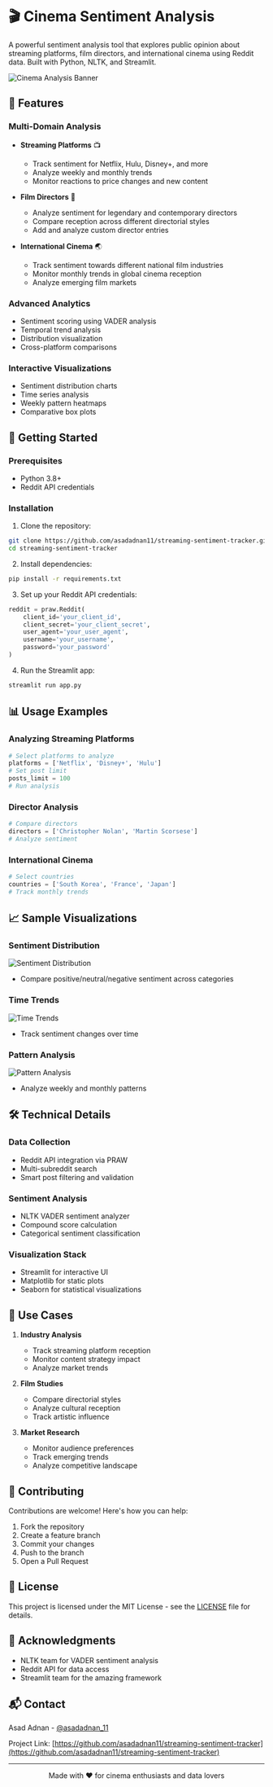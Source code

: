 # 🎬 Cinema Sentiment Analysis

A powerful sentiment analysis tool that explores public opinion about streaming platforms, film directors, and international cinema using Reddit data. Built with Python, NLTK, and Streamlit.

![Cinema Analysis Banner](https://i.imgur.com/your_banner_image.jpg)

## 🌟 Features

### Multi-Domain Analysis
- **Streaming Platforms** 📺
  - Track sentiment for Netflix, Hulu, Disney+, and more
  - Analyze weekly and monthly trends
  - Monitor reactions to price changes and new content

- **Film Directors** 🎥
  - Analyze sentiment for legendary and contemporary directors
  - Compare reception across different directorial styles
  - Add and analyze custom director entries

- **International Cinema** 🌏
  - Track sentiment towards different national film industries
  - Monitor monthly trends in global cinema reception
  - Analyze emerging film markets

### Advanced Analytics
- Sentiment scoring using VADER analysis
- Temporal trend analysis
- Distribution visualization
- Cross-platform comparisons

### Interactive Visualizations
- Sentiment distribution charts
- Time series analysis
- Weekly pattern heatmaps
- Comparative box plots

## 🚀 Getting Started

### Prerequisites
- Python 3.8+
- Reddit API credentials

### Installation

1. Clone the repository:
```bash
git clone https://github.com/asadadnan11/streaming-sentiment-tracker.git
cd streaming-sentiment-tracker
```

2. Install dependencies:
```bash
pip install -r requirements.txt
```

3. Set up your Reddit API credentials:
```python
reddit = praw.Reddit(
    client_id='your_client_id',
    client_secret='your_client_secret',
    user_agent='your_user_agent',
    username='your_username',
    password='your_password'
)
```

4. Run the Streamlit app:
```bash
streamlit run app.py
```

## 📊 Usage Examples

### Analyzing Streaming Platforms
```python
# Select platforms to analyze
platforms = ['Netflix', 'Disney+', 'Hulu']
# Set post limit
posts_limit = 100
# Run analysis
```

### Director Analysis
```python
# Compare directors
directors = ['Christopher Nolan', 'Martin Scorsese']
# Analyze sentiment
```

### International Cinema
```python
# Select countries
countries = ['South Korea', 'France', 'Japan']
# Track monthly trends
```

## 📈 Sample Visualizations

### Sentiment Distribution
![Sentiment Distribution](https://i.imgur.com/your_sentiment_dist.jpg)
- Compare positive/neutral/negative sentiment across categories

### Time Trends
![Time Trends](https://i.imgur.com/your_time_trends.jpg)
- Track sentiment changes over time

### Pattern Analysis
![Pattern Analysis](https://i.imgur.com/your_pattern_analysis.jpg)
- Analyze weekly and monthly patterns

## 🛠️ Technical Details

### Data Collection
- Reddit API integration via PRAW
- Multi-subreddit search
- Smart post filtering and validation

### Sentiment Analysis
- NLTK VADER sentiment analyzer
- Compound score calculation
- Categorical sentiment classification

### Visualization Stack
- Streamlit for interactive UI
- Matplotlib for static plots
- Seaborn for statistical visualizations

## 🎯 Use Cases

1. **Industry Analysis**
   - Track streaming platform reception
   - Monitor content strategy impact
   - Analyze market trends

2. **Film Studies**
   - Compare directorial styles
   - Analyze cultural reception
   - Track artistic influence

3. **Market Research**
   - Monitor audience preferences
   - Track emerging trends
   - Analyze competitive landscape

## 🤝 Contributing

Contributions are welcome! Here's how you can help:

1. Fork the repository
2. Create a feature branch
3. Commit your changes
4. Push to the branch
5. Open a Pull Request

## 📝 License

This project is licensed under the MIT License - see the [LICENSE](LICENSE) file for details.

## 🙏 Acknowledgments

- NLTK team for VADER sentiment analysis
- Reddit API for data access
- Streamlit team for the amazing framework

## 📬 Contact

Asad Adnan - [@asadadnan_11](https://twitter.com/asadadnan_11)

Project Link: [https://github.com/asadadnan11/streaming-sentiment-tracker](https://github.com/asadadnan11/streaming-sentiment-tracker)

---

<p align="center">
Made with ❤️ for cinema enthusiasts and data lovers
</p> 